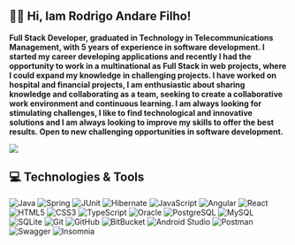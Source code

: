 ## 🧑‍💻 Hi, Iam Rodrigo Andare Filho!

<p align="left"> 
 <strong> Full Stack Developer, graduated in Technology in Telecommunications Management, with 5 years of experience in software development.
 I started my career developing applications and recently I had the opportunity to work in a multinational as Full Stack
 in web projects, where I could expand my knowledge in challenging projects.
 I have worked on hospital and financial projects, I am enthusiastic about sharing knowledge and collaborating as a team, seeking to create a
 collaborative work environment and continuous learning.
 I am always looking for stimulating challenges, I like to find technological and innovative solutions and I am always looking to improve my skills to offer
 the best results. Open to new challenging opportunities in software development. </strong>
 <p align="left">
  <a href="https://www.linkedin.com/in/rodrigoandarefilho/" alt="Linkedin">
   <img src="https://img.shields.io/badge/LinkedIn-0077B5?style=flat-square&logo=linkedin&logoColor=white&link=https://www.linkedin.com/in/rodrigoandarefilho/"/>
  </a>
 </p>

</p>

## 💻 Technologies & Tools </br>

![Java](https://img.shields.io/badge/Java-ED8B00?style=flat-square&logo=openjdk&logoColor=white)
![Spring](https://img.shields.io/badge/Spring-6DB33F?style=flat-square&logo=spring&logoColor=white)
![JUnit](https://img.shields.io/badge/Junit5-25A162?style=flat-square&logo=junit5&logoColor=white)
![Hibernate](https://img.shields.io/badge/Hibernate-59666C?style=flat-square&logo=Hibernate&logoColor=white)
![JavaScript](https://img.shields.io/badge/-JavaScript-black?style=flat-square&logo=javascript)
![Angular](https://img.shields.io/badge/Angular-DD0031?style=flat-square&logo=angular&logoColor=white)
![React](https://img.shields.io/badge/-React-black?style=flat-square&logo=react)
![HTML5](https://img.shields.io/badge/html5-%23E34F26.svg?style=flat-square&logo=html5&logoColor=white)
![CSS3](https://img.shields.io/badge/-CSS3-1572B6?style=flat-square&logo=css3)
![TypeScript](https://img.shields.io/badge/-TypeScript-007ACC?style=flat-square&logo=typescript)
![Oracle](https://img.shields.io/badge/Oracle-F80000?style=flat-square&logo=oracle&logoColor=white)
![PostgreSQL](https://img.shields.io/badge/-PostgreSQL-336791?style=flat-square&logo=postgresql)
![MySQL](https://img.shields.io/badge/-MySQL-black?style=flat-square&logo=mysql)
![SQLite](https://img.shields.io/badge/SQLite-07405E?style=flat-square&logo=sqlite&logoColor=white)
![Git](https://img.shields.io/badge/-Git-black?style=flat-square&logo=git)
![GitHub](https://img.shields.io/badge/-GitHub-181717?style=flat-square&logo=github)
![BitBucket](https://img.shields.io/badge/-BitBucket-darkblue?style=flat-square&logo=bitbucket)
![Android Studio](https://img.shields.io/badge/Android%20Studio-3DDC84.svg?style=flat-square&logo=android-studio&logoColor=white)
![Postman](https://img.shields.io/badge/Postman-FF6C37?style=flat-square&logo=postman&logoColor=white)
![Swagger](https://img.shields.io/badge/-Swagger-%23Clojure?style=flat-square&logo=swagger&logoColor=white)
![Insomnia](https://img.shields.io/badge/Insomnia-black?style=flat-square&logo=insomnia&logoColor=5849BE)


